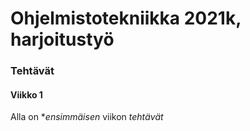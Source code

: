 # Ohjelmistotekniikka 2021k, harjoitustyö

### Tehtävät

#### Viikko 1

Alla on **ensimmäisen* viikon *tehtävät*




